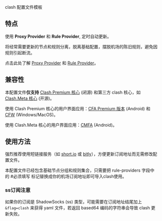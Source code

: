 clash 配置文件模板

## 特点

使用 **Proxy Provider** 和 **Rule Provider**, 定时自动更新。

将经常需要更新的节点和规则分离，脱离基础配置，摆脱机场的陈旧规则，避免因规则引起断流。

点击此处了解 [Proxy Provider](https://lancellc.gitbook.io/clash/clash-config-file/proxy-provider) 和 [Rule Provider](https://lancellc.gitbook.io/clash/clash-config-file/rule-provider)。

## 兼容性

本配置文件**仅支持** [Clash Premium 核心](https://github.com/Dreamacro/clash/releases/tag/premium) (闭源) 和第三方 clash 核心，如 [Clash.Meta 核心](https://github.com/MetaCubeX/Clash.Meta) (开源)。

使用 Clash Premium 核心的用户界面应用：[CFA Premium 版本](https://github.com/Kr328/ClashForAndroid/releases) (Android) 和 [CFW](https://github.com/Fndroid/clash_for_windows_pkg/releases) (Windows/MacOS)。

使用 Clash.Meta 核心的用户界面应用：[CMFA](https://github.com/MetaCubeX/ClashMetaForAndroid) (Android)。

## 使用方法

强烈推荐使用短链接服务（如 [short.io](https://short.io/) 或 [bitly](https://bitly.com)），方便更新订阅地址而无需修改配置文件。

本配置文件已经包含基础节点分组和规则集合，只需要把 rule-providers 字段中的 #必须填写 标记替换成你的机场订阅地址即可导入clash使用。

### ss订阅注意

如果你的订阅是 ShadowSocks (ss) 类型，可能需要在订阅地址结尾加上 `&flag=clash` 来获得 yaml 文件，若返回 based64 编码的字符串会导致 clash 更新失败。